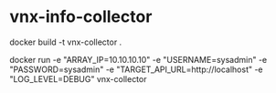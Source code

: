 # vnx-info-collector

docker build -t vnx-collector .

docker run -e "ARRAY_IP=10.10.10.10" -e "USERNAME=sysadmin" -e "PASSWORD=sysadmin" -e "TARGET_API_URL=http://localhost" -e "LOG_LEVEL=DEBUG" vnx-collector
